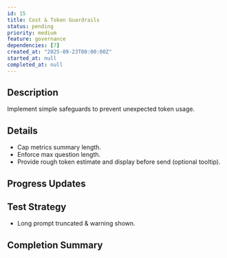 ```yaml
---
id: 15
title: Cost & Token Guardrails
status: pending
priority: medium
feature: governance
dependencies: [7]
created_at: "2025-09-23T00:00:00Z"
started_at: null
completed_at: null
---
```


## Description
Implement simple safeguards to prevent unexpected token usage.

## Details
- Cap metrics summary length.
- Enforce max question length.
- Provide rough token estimate and display before send (optional tooltip).

## Progress Updates

## Test Strategy
- Long prompt truncated & warning shown.

## Completion Summary
